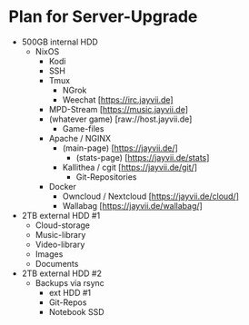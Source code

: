 # Plan for Server-Upgrade

- 500GB internal HDD 
  - NixOS
    - Kodi
    - SSH
    - Tmux
      - NGrok
      - Weechat [https://irc.jayvii.de]
    - MPD-Stream [https://music.jayvii.de]
    - (whatever game) [raw://host.jayvii.de]
      - Game-files
    - Apache / NGINX
      - (main-page) [https://jayvii.de/]
        - (stats-page) [https://jayvii.de/stats]
      - Kallithea / cgit [https://jayvii.de/git/]
        - Git-Repositories
    - Docker
      - Owncloud / Nextcloud [https://jayvii.de/cloud/]
      - Wallabag [https://jayvii.de/wallabag/]
- 2TB external HDD #1
  - Cloud-storage
  - Music-library
  - Video-library
  - Images
  - Documents
- 2TB external HDD #2
  - Backups via rsync
    - ext HDD #1
    - Git-Repos
    - Notebook SSD
